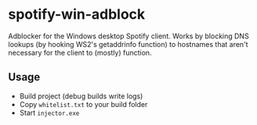 # spotify-win-adblock
Adblocker for the Windows desktop Spotify client. Works by blocking DNS lookups (by hooking WS2's getaddrinfo function) to hostnames that aren't necessary for the client to (mostly) function.

## Usage
 - Build project (debug builds write logs)
 - Copy `whitelist.txt` to your build folder
 - Start `injector.exe`
